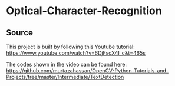 # Optical-Character-Recognition

## Source
This project is built by following this Youtube tutorial: https://www.youtube.com/watch?v=6DjFscX4I_c&t=465s

The codes shown in the video can be found here:
https://github.com/murtazahassan/OpenCV-Python-Tutorials-and-Projects/tree/master/Intermediate/TextDetection
